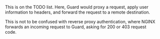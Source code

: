 This is on the TODO list. Here, Guard would proxy a request, apply user information to headers, and forward the request to a remote destination.

This is not to be confused with reverse proxy authentication, where NGINX forwards an incoming request to Guard, asking for 200 or 403 request code.